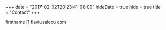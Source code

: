 +++
date = "2017-02-02T20:23:41-08:00"
hideDate = true
hide = true
title = "Contact"
+++

firstname [] flaviusalecu com
